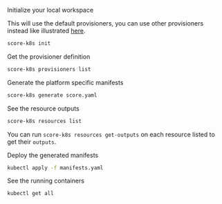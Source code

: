 Initialize your local workspace

This will use the default provisioners, you can use other provisioners instead like illustrated [here](https://github.dev/score-spec/community-provisioners).

```bash
score-k8s init
```

Get the provisioner definition

```bash
score-k8s provisioners list
```

Generate the platform specific manifests

```bash
score-k8s generate score.yaml
```

See the resource outputs

```bash
score-k8s resources list
```

You can run `score-k8s resources get-outputs` on each resource listed to get their `outputs`.

Deploy the generated manifests

```bash
kubectl apply -f manifests.yaml
```

See the running containers

```bash
kubectl get all
```
